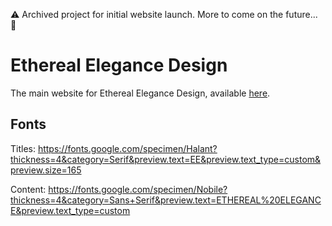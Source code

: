 :warning: Archived project for initial website launch. More to come on the future... :rocket:

# Ethereal Elegance Design

The main website for Ethereal Elegance Design, available [here](https://etherealelegance.design).

## Fonts

Titles: https://fonts.google.com/specimen/Halant?thickness=4&category=Serif&preview.text=EE&preview.text_type=custom&preview.size=165

Content: https://fonts.google.com/specimen/Nobile?thickness=4&category=Sans+Serif&preview.text=ETHEREAL%20ELEGANCE&preview.text_type=custom
